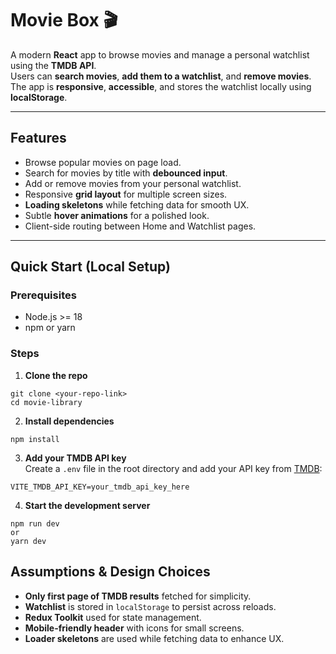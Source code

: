 # Movie Box 🎬

A modern **React** app to browse movies and manage a personal watchlist using the **TMDB API**.  
Users can **search movies**, **add them to a watchlist**, and **remove movies**.  
The app is **responsive**, **accessible**, and stores the watchlist locally using **localStorage**.

---

## Features

- Browse popular movies on page load.  
- Search for movies by title with **debounced input**.  
- Add or remove movies from your personal watchlist.  
- Responsive **grid layout** for multiple screen sizes.  
- **Loading skeletons** while fetching data for smooth UX.
- Subtle **hover animations** for a polished look.  
- Client-side routing between Home and Watchlist pages.  

---

## Quick Start (Local Setup)

### Prerequisites
- Node.js >= 18
- npm or yarn

### Steps
1. **Clone the repo**  
```
git clone <your-repo-link>
cd movie-library
```

2. **Install dependencies**  
```
npm install
```

3. **Add your TMDB API key**  
Create a `.env` file in the root directory and add your API key from [TMDB](https://www.themoviedb.org/settings/api):
```
VITE_TMDB_API_KEY=your_tmdb_api_key_here
```

4. **Start the development server**
```
npm run dev
or
yarn dev

```

## Assumptions & Design Choices

- **Only first page of TMDB results** fetched for simplicity.  
- **Watchlist** is stored in `localStorage` to persist across reloads.    
- **Redux Toolkit** used for state management.  
- **Mobile-friendly header** with icons for small screens.  
- **Loader skeletons** are used while fetching data to enhance UX.



